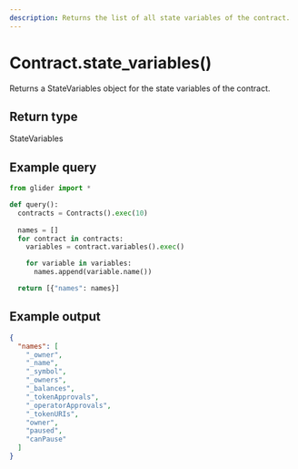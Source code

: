 ```yaml
---
description: Returns the list of all state variables of the contract.
---
```


# Contract.state\_variables()

Returns a StateVariables object for the state variables of the contract.

## Return type

StateVariables

## Example query

```python
from glider import *

def query():
  contracts = Contracts().exec(10)
  
  names = []
  for contract in contracts:
    variables = contract.variables().exec()

    for variable in variables:
      names.append(variable.name())

  return [{"names": names}]
```

## Example output

```json
{
  "names": [
    "_owner",
    "_name",
    "_symbol",
    "_owners",
    "_balances",
    "_tokenApprovals",
    "_operatorApprovals",
    "_tokenURIs",
    "owner",
    "paused",
    "canPause"
  ]
}
```
